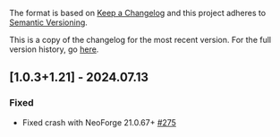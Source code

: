 The format is based on [Keep a Changelog](http://keepachangelog.com/en/1.0.0/) and this project adheres to [Semantic Versioning](http://semver.org/spec/v2.0.0.html).

This is a copy of the changelog for the most recent version. For the full version history, go [here](https://github.com/illusivesoulworks/polymorph/blob/1.21.x/CHANGELOG.md).

## [1.0.3+1.21] - 2024.07.13
### Fixed
- Fixed crash with NeoForge 21.0.67+ [#275](https://github.com/illusivesoulworks/polymorph/issues/275)
